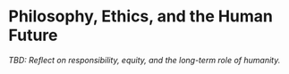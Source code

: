 # Philosophy, Ethics, and the Human Future

_TBD: Reflect on responsibility, equity, and the long-term role of humanity._
